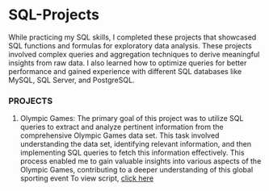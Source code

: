 # SQL-Projects

While practicing my SQL skills, I completed these projects that showcased SQL functions and formulas for exploratory data analysis. These projects involved complex queries and aggregation techniques to derive meaningful insights from raw data. I also learned how to optimize queries for better performance and gained experience with different SQL databases like MySQL, SQL Server, and PostgreSQL. 

### PROJECTS

1. Olympic Games: The primary goal of this project was to utilize SQL queries to extract and analyze pertinent information from the comprehensive Olympic Games data set. 
This task involved understanding the data set, identifying relevant information, and then implementing SQL queries to fetch this information effectively. 
This process enabled me to gain valuable insights into various aspects of the Olympic Games, contributing to a deeper understanding of this global sporting event
To view script, [click here]()
